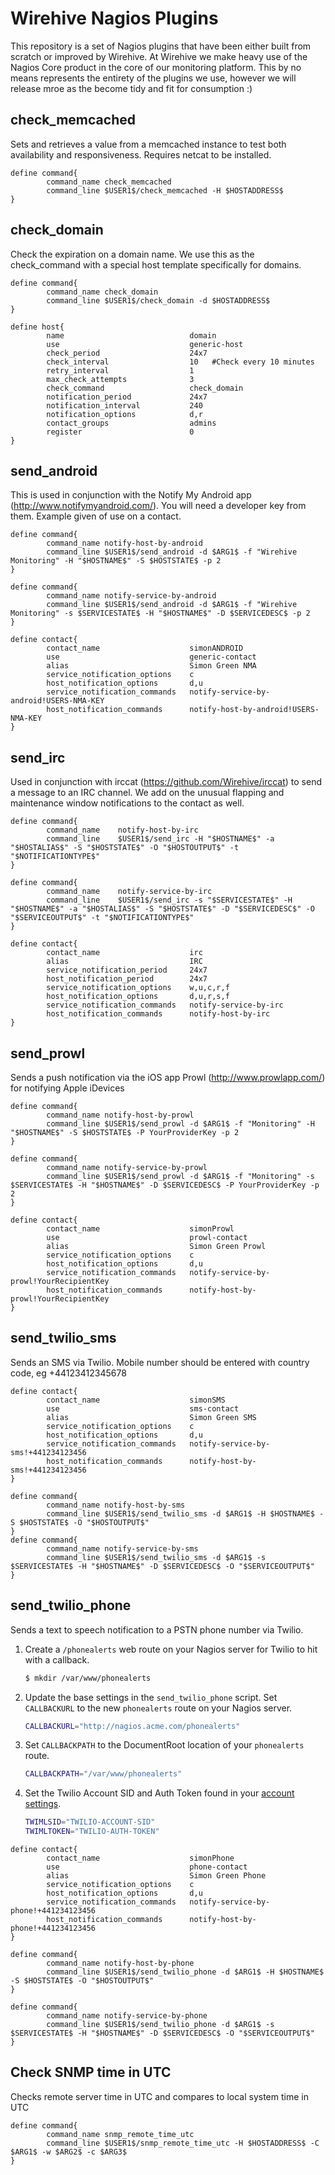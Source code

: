 Wirehive Nagios Plugins
=======================
This repository is a set of Nagios plugins that have been either built from scratch or improved by Wirehive. At Wirehive we make heavy use of the Nagios Core product in the core of our monitoring platform. This by no means represents the entirety of the plugins we use, however we will release mroe as the become tidy and fit for consumption :)


check_memcached
---------------
Sets and retrieves a value from a memcached instance to test both availability and responsiveness. Requires netcat to be installed.

```
define command{
        command_name check_memcached
        command_line $USER1$/check_memcached -H $HOSTADDRESS$
}
```


check_domain
------------
Check the expiration on a domain name. We use this as the check_command with a special host template specifically for domains.

```
define command{
        command_name check_domain
        command_line $USER1$/check_domain -d $HOSTADDRESS$
}
```
```
define host{
        name                            domain
        use                             generic-host
        check_period                    24x7
        check_interval                  10   #Check every 10 minutes
        retry_interval                  1
        max_check_attempts              3
        check_command                   check_domain
        notification_period             24x7
        notification_interval           240
        notification_options            d,r
        contact_groups                  admins
        register                        0
}
```

send_android
------------
This is used in conjunction with the Notify My Android app (http://www.notifymyandroid.com/). You will need a developer key from them. Example given of use on a contact.
```
define command{
        command_name notify-host-by-android
        command_line $USER1$/send_android -d $ARG1$ -f "Wirehive Monitoring" -H "$HOSTNAME$" -S $HOSTSTATE$ -p 2
}

define command{
        command_name notify-service-by-android
        command_line $USER1$/send_android -d $ARG1$ -f "Wirehive Monitoring" -s $SERVICESTATE$ -H "$HOSTNAME$" -D $SERVICEDESC$ -p 2
}
```
```
define contact{
        contact_name                    simonANDROID
        use                             generic-contact
        alias                           Simon Green NMA
        service_notification_options    c
        host_notification_options       d,u
        service_notification_commands   notify-service-by-android!USERS-NMA-KEY
        host_notification_commands      notify-host-by-android!USERS-NMA-KEY
}
```

send_irc
--------
Used in conjunction with irccat (https://github.com/Wirehive/irccat) to send a message to an IRC channel. We add on the unusual flapping and maintenance window notifications to the contact as well.
```
define command{
        command_name    notify-host-by-irc
        command_line    $USER1$/send_irc -H "$HOSTNAME$" -a "$HOSTALIAS$" -S "$HOSTSTATE$" -O "$HOSTOUTPUT$" -t "$NOTIFICATIONTYPE$"
}

define command{
        command_name    notify-service-by-irc
        command_line    $USER1$/send_irc -s "$SERVICESTATE$" -H "$HOSTNAME$" -a "$HOSTALIAS$" -S "$HOSTSTATE$" -D "$SERVICEDESC$" -O "$SERVICEOUTPUT$" -t "$NOTIFICATIONTYPE$"
}
```
```
define contact{
        contact_name                    irc
        alias                           IRC
        service_notification_period     24x7
        host_notification_period        24x7
        service_notification_options    w,u,c,r,f
        host_notification_options       d,u,r,s,f
        service_notification_commands   notify-service-by-irc
        host_notification_commands      notify-host-by-irc
}
```

send_prowl
----------
Sends a push notification via the iOS app Prowl (http://www.prowlapp.com/) for notifying Apple iDevices
```
define command{
        command_name notify-host-by-prowl
        command_line $USER1$/send_prowl -d $ARG1$ -f "Monitoring" -H "$HOSTNAME$" -S $HOSTSTATE$ -P YourProviderKey -p 2
}

define command{
        command_name notify-service-by-prowl
        command_line $USER1$/send_prowl -d $ARG1$ -f "Monitoring" -s $SERVICESTATE$ -H "$HOSTNAME$" -D $SERVICEDESC$ -P YourProviderKey -p 2
}
```
```
define contact{
        contact_name                    simonProwl
        use                             prowl-contact
        alias                           Simon Green Prowl
        service_notification_options    c
        host_notification_options       d,u
        service_notification_commands   notify-service-by-prowl!YourRecipientKey
        host_notification_commands      notify-host-by-prowl!YourRecipientKey
}
```
send_twilio_sms
---------------
Sends an SMS via Twilio. Mobile number should be entered with country code, eg +44123412345678
```
define contact{
        contact_name                    simonSMS
        use                             sms-contact
        alias                           Simon Green SMS
        service_notification_options    c
        host_notification_options       d,u
        service_notification_commands   notify-service-by-sms!+441234123456
        host_notification_commands      notify-host-by-sms!+441234123456
}
```
```
define command{
        command_name notify-host-by-sms
        command_line $USER1$/send_twilio_sms -d $ARG1$ -H $HOSTNAME$ -S $HOSTSTATE$ -O "$HOSTOUTPUT$"
}
define command{
        command_name notify-service-by-sms
        command_line $USER1$/send_twilio_sms -d $ARG1$ -s $SERVICESTATE$ -H "$HOSTNAME$" -D $SERVICEDESC$ -O "$SERVICEOUTPUT$"
}
```

send_twilio_phone
-----------------
Sends a text to speech notification to a PSTN phone number via Twilio.

1. Create a `/phonealerts` web route on your Nagios server for Twilio to hit with a callback.

    ```sh
    $ mkdir /var/www/phonealerts
    ```

2. Update the base settings in the `send_twilio_phone` script. Set `CALLBACKURL` to the new `phonealerts` route on your Nagios server.

    ```sh
    CALLBACKURL="http://nagios.acme.com/phonealerts"
    ```

3. Set `CALLBACKPATH` to the DocumentRoot location of your `phonealerts` route.

    ```sh
    CALLBACKPATH="/var/www/phonealerts"
    ```

4. Set the Twilio Account SID and Auth Token found in your [account settings](https://www.twilio.com/user/account/settings).

    ```sh
    TWIMLSID="TWILIO-ACCOUNT-SID"
    TWIMLTOKEN="TWILIO-AUTH-TOKEN"
    ```

```
define contact{
        contact_name                    simonPhone
        use                             phone-contact
        alias                           Simon Green Phone
        service_notification_options    c
        host_notification_options       d,u
        service_notification_commands   notify-service-by-phone!+441234123456
        host_notification_commands      notify-host-by-phone!+441234123456
}

define command{
        command_name notify-host-by-phone
        command_line $USER1$/send_twilio_phone -d $ARG1$ -H $HOSTNAME$ -S $HOSTSTATE$ -O "$HOSTOUTPUT$"
}

define command{
        command_name notify-service-by-phone
        command_line $USER1$/send_twilio_phone -d $ARG1$ -s $SERVICESTATE$ -H "$HOSTNAME$" -D $SERVICEDESC$ -O "$SERVICEOUTPUT$"
}

```

Check SNMP time in UTC
-----------------
Checks remote server time in UTC and compares to local system time in UTC
```
define command{
        command_name snmp_remote_time_utc
        command_line $USER1$/snmp_remote_time_utc -H $HOSTADDRESS$ -C $ARG1$ -w $ARG2$ -c $ARG3$
}

```



